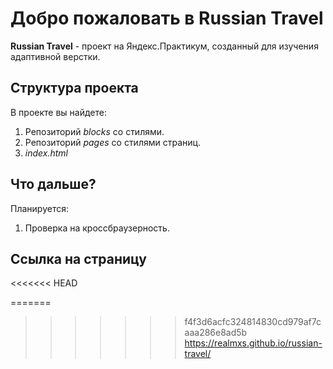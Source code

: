 # Добро пожаловать в Russian Travel

**Russian Travel** - проект на Яндекс.Практикум, созданный для изучения адаптивной верстки.

## Структура проекта
В проекте вы найдете:
1. Репозиторий _blocks_ со стилями.
2. Репозиторий _pages_ со стилями страниц.
3. _index.html_

## Что дальше?
Планируется:
1. Проверка на кроссбраузерность.

## Ссылка на страницу
<<<<<<< HEAD

=======
>>>>>>> f4f3d6acfc324814830cd979af7caaa286e8ad5b
https://realmxs.github.io/russian-travel/
